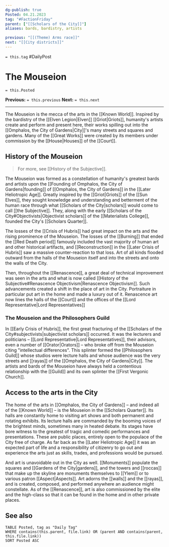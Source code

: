 ```yaml
---
dg-publish: true
Posted: 04.21.2023
tag: "#FactionFriday"
parent: ["[[Scholars of the City]]"]
aliases: bards, bardistry, artists

previous: "[[(Theme) Arms race]]"
next: "[[City districts]]"
---
```

`= this.tag` #DailyPost 
# The Mouseion
`= this.Posted`

**Previous:** `= this.previous`
**Next:** `= this.next`

---

The Mouseion is the mecca of the arts in the [[Known World]]. Inspired by the bardistry of the [[Elven Legion|Elven]] [[Griot|Griots]], humanity's artists create and perform and present here, their works spilling out into the [[Omphalos, the City of Gardens|City]]'s many streets and squares and gardens. Many of the [[Great Works]] were created by its members under commission by the [[House|Houses]] of the [[Court]].

## History of the Mouseion

> For more, see [[History of the Subjective]].

The Mouseion was formed as a constellation of humanity's greatest bards and artists  upon the [[Founding of Omphalos, the City of Gardens|founding]] of [[Omphalos, the City of Gardens]] in the [[Later Heliotropic Age]]. Greatly inspired by the [[Griot|Griots]] of the [[Sun Elves]], they sought knowledge and understanding and betterment of the human race through what [[Scholars of the City|scholars]] would come to call [[the Subjective]]. They, along with the early [[Scholars of the City#Objectivists|Objectivist scholars]] of the [[Materialists College]], founded the City's [[Scholars Quarter]].

The losses of the [[Crisis of Hubris]] had great impact on the arts and the rising prominence of the Mouseion. The losses of the [[Burning]] that ended the [[Red Death period]] famously included the vast majority of human art and other historical artifacts, and [[Reconstruction]] in the [[Later Crisis of Hubris]] saw a massive counter-reaction to that loss. Art of all kinds flooded outward from the halls of the Mouseion itself and into the streets and onto the walls of the City.

Then, throughout the [[Renascence]], a great deal of technical improvement was seen in the arts and what is now called [[History of the Subjective#Renascence Objectivism|Renascence Objectivism]]. Such advancements created a shift in the place of art in the City. Portraiture in particular put art in the home and made a luxury out of it. Renascence art now lines the halls of the [[Court]] and the offices of the [[Lord Representative|Lord Representatives]]

### The Mouseion and the Philosophers Guild

In [[Early Crisis of Hubris]], the first great fracturing of the [[Scholars of the City#subjectivists|subjectivist scholars]] occurred. It was the lecturers and politicians – [[Lord Representative|Lord Representatives]], their advisors, even a number of [[Orator|Orators]] – who broke off from the Mouseion citing "intellectual differences". This splinter formed the [[Philosophers Guild]] whose studios were lecture halls and whose audience was the very streets and [[rayas]] of the [[Omphalos, the City of Gardens|City]]. The artists and bards of the Mouseion have always held a contentious relationship with the [[Guild]] and its own splinter the [[First Vergonic Church]].

## Access to the arts in the City

The home of the arts in [[Omphalos, the City of Gardens]] – and indeed all of the [[Known World]] – is the Mouseion in the [[Scholars Quarter]]. Its halls are constantly home to visiting art shows and both permanent and rotating exhibits. Its lecture halls are commanded by the booming voices of the brightest minds, sometimes many in heated debate. Its stages have bore witness to the greatest of tragic and comedic performances and presentations. These are public places, entirely open to the populace of the City free of charge. As far back as the [[Later Heliotropic Age]] it was an expected part of life and a responsibility of citizenry to go out and experience the arts just as skills, trades, and professions would be pursued.

And art is unavoidable out in the City as well. [[Monuments]] populate the squares and [[Gardens of the City|gardens]], and the towers and [[roccas]] that make up the skyline are monuments themselves to [[Ylem]] or to various patron [[Aspect|Aspects]]. Art adorns the [[walls]] and the [[rayas]], and is created, composed, and performed anywhere an audience might constellate. As of the [[Renascence]], art is also commissioned by the elite and the high-class so that it can be found in the home and in other private places.

## See also

```dataview
TABLE Posted, tag as "Daily Tag"
WHERE contains(this.parent, file.link) OR (parent AND contains(parent, this.file.link))
SORT Posted ASC
```